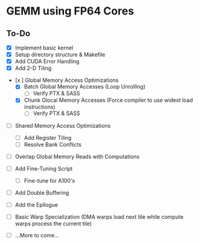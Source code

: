 # GEMM using FP64 Cores

## To-Do

- [x] Implement basic kernel
- [x] Setup directory structure & Makefile
- [x] Add CUDA Error Handling
- [x] Add 2-D Tiling
- [x ] Global Memory Access Optimizations
  - [x] Batch Global Memory Accesses (Loop Unrolling)
    - [ ] Verify PTX & SASS
  - [x] Chunk Glocal Memory Accesses (Force compiler to use widest load instructions)
    - [ ] Verify PTX & SASS
- [ ] Shared Memory Access Optimizations
  - [ ] Add Register Tiling
  - [ ] Resolve Bank Conflicts
- [ ] Overlap Global Memory Reads with Computations
- [ ] Add Fine-Tuning Script
  - [ ] Fine-tune for A100's
- [ ] Add Double Buffering
- [ ] Add the Epilogue
- [ ] Basic Warp Specialization (DMA warps load next tile while compute warps process the current tile)
- [ ] ...More to come...

